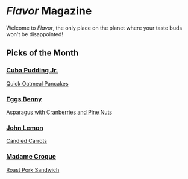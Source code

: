 # _Flavor_ Magazine

Welcome to _Flavor_, the only place on the planet where your taste buds won't be disappointed!



## Picks of the Month

### [Cuba Pudding Jr.](writer/cuba-pudding-jr.md)

[Quick Oatmeal Pancakes](recipe/feb/Quick-Oatmeal-Pancakes.md)

### [Eggs Benny](writer/eggs-benny.md)

[Asparagus with Cranberries and Pine Nuts](recipe/feb/asparagus-with-cranberries-and-pine-nuts.md)

### [John Lemon](writer/john-lemon.md)

[Candied Carrots](recipe/feb/candied-carrots.md)

### [Madame Croque](writer/madame-croque.md)

[Roast Pork Sandwich](recipe/feb/roast-pork-sandwich.md)

